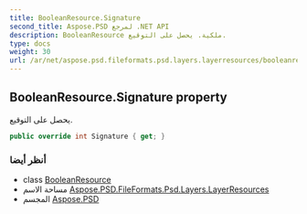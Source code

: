 ```yaml
---
title: BooleanResource.Signature
second_title: Aspose.PSD لمرجع .NET API
description: BooleanResource ملكية. يحصل على التوقيع.
type: docs
weight: 30
url: /ar/net/aspose.psd.fileformats.psd.layers.layerresources/booleanresource/signature/
---
```

## BooleanResource.Signature property

يحصل على التوقيع.

```csharp
public override int Signature { get; }
```

### أنظر أيضا

* class [BooleanResource](../)
* مساحة الاسم [Aspose.PSD.FileFormats.Psd.Layers.LayerResources](../../booleanresource/)
* المجسم [Aspose.PSD](../../../)


